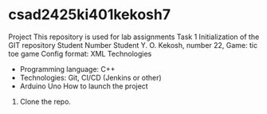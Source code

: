 # csad2425ki401kekosh7
Project
This repository is used for lab assignments
Task 1 
Initialization of the GIT repository
Student Number
Student Y. O. Kekosh, number 22, Game: tic toe game Config format: XML
Technologies
- Programming language: C++ 
- Technologies: Git, CI/CD (Jenkins or other)
- Arduino Uno
How to launch the project
1. Clone the repo.
